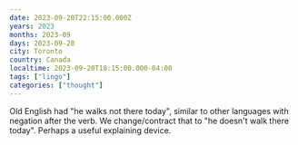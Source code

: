 ```yaml
---
date: 2023-09-20T22:15:00.000Z
years: 2023
months: 2023-09
days: 2023-09-20
city: Toronto
country: Canada
localtime: 2023-09-20T18:15:00.000-04:00
tags: ["lingo"]
categories: ["thought"]
---
```

Old English had "he walks not there today", similar to other languages with negation after the verb. We change/contract that to "he doesn't walk there today". Perhaps a useful explaining device.
